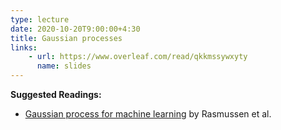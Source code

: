 ```yaml
---
type: lecture
date: 2020-10-20T9:00:00+4:30
title: Gaussian processes
links:
    - url: https://www.overleaf.com/read/qkkmssywxyty
      name: slides
---
```

**Suggested Readings:**
- [Gaussian process for machine learning](http://www.gaussianprocess.org/gpml/chapters/RW.pdf) by Rasmussen et al.
